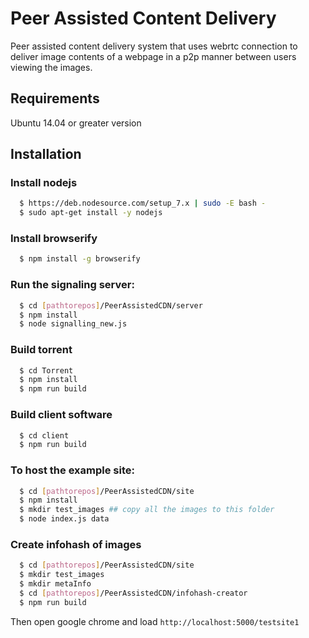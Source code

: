 # Peer Assisted Content Delivery

Peer assisted content delivery system that uses webrtc connection to deliver image contents of a webpage in a p2p manner between users viewing the images. 

## Requirements

Ubuntu 14.04 or greater version 

## Installation

### Install nodejs 

```sh
  $ https://deb.nodesource.com/setup_7.x | sudo -E bash -
  $ sudo apt-get install -y nodejs
```
### Install browserify

```sh
  $ npm install -g browserify
```
  
### Run the signaling server:

```sh
  $ cd [pathtorepos]/PeerAssistedCDN/server
  $ npm install 
  $ node signalling_new.js
```

### Build torrent

```sh
  $ cd Torrent
  $ npm install
  $ npm run build
```

### Build client software

```sh
  $ cd client
  $ npm run build

```
### To host the example site:

```sh
  $ cd [pathtorepos]/PeerAssistedCDN/site
  $ npm install 
  $ mkdir test_images ## copy all the images to this folder
  $ node index.js data
```

### Create infohash of images 

``` sh
  $ cd [pathtorepos]/PeerAssistedCDN/site
  $ mkdir test_images
  $ mkdir metaInfo
  $ cd [pathtorepos]/PeerAssistedCDN/infohash-creator
  $ npm run build
```

Then open google chrome and load `http://localhost:5000/testsite1`
